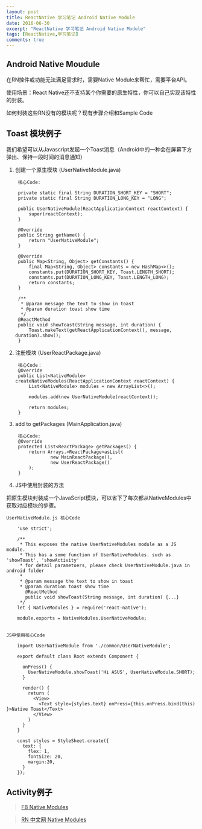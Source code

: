 ```yaml
---
layout: post
title: ReactNative 学习笔记 Android Native Module
date: 2016-06-30
excerpt: "ReactNative 学习笔记 Android Native Module"
tags: [ReactNative,学习笔记]
comments: true
---
```


## Android Native Moudule

在RN控件或功能无法满足需求时，需要Native Module来帮忙，需要平台API。

使用场景：React Native还不支持某个你需要的原生特性，你可以自己实现该特性的封装。

如何封装这些RN没有的模块呢？现有步骤介绍和Sample Code


## Toast 模块例子
我们希望可以从Javascript发起一个Toast消息（Android中的一种会在屏幕下方弹出、保持一段时间的消息通知）

1. 创建一个原生模块 (UserNativeModule.java)

        核心Code:
    
        private static final String DURATION_SHORT_KEY = "SHORT";
        private static final String DURATION_LONG_KEY = "LONG";
    
        public UserNativeModule(ReactApplicationContext reactContext) {
            super(reactContext);
        }
    
        @Override
        public String getName() {
            return "UserNativeModule";
        }
    
        @Override
        public Map<String, Object> getConstants() {
            final Map<String, Object> constants = new HashMap<>();
            constants.put(DURATION_SHORT_KEY, Toast.LENGTH_SHORT);
            constants.put(DURATION_LONG_KEY, Toast.LENGTH_LONG);
            return constants;
        }
    
        /**
         * @param message the text to show in toast
         * @param duration toast show time
         */
        @ReactMethod
        public void showToast(String message, int duration) {
            Toast.makeText(getReactApplicationContext(), message, duration).show();
        }
2. 注册模块 (UserReactPackage.java)

        核心Code：
        @Override
        public List<NativeModule> createNativeModules(ReactApplicationContext reactContext) {
            List<NativeModule> modules = new ArrayList<>();
    
            modules.add(new UserNativeModule(reactContext));
    
            return modules;
        }


3. add to getPackages (MainApplication.java)

        核心Code:
        @Override
        protected List<ReactPackage> getPackages() {
            return Arrays.<ReactPackage>asList(
                    new MainReactPackage(),
                    new UserReactPackage()
            );
        }
4. JS中使用封装的方法

把原生模块封装成一个JavaScript模块，可以省下了每次都从NativeModules中获取对应模块的步骤。

    UserNativeModule.js 核心Code
        
        'use strict';
        
        /**
         * This exposes the native UserNativeModules module as a JS module. 
         * This has a some function of UserNativeModules. such as  'showToast', 'showActivity'
         * for detail parametoers, please check UserNativeModule.java in android folder
         * 
         * @param message the text to show in toast
         * @param duration toast show time
           @ReactMethod
           public void showToast(String message, int duration) {...}
         */
        let { NativeModules } = require('react-native');
        
        module.exports = NativeModules.UserNativeModule;


    JS中使用核心Code
    
        import UserNativeModule from './common/UserNativeModule';
        
        export default class Root extends Component {
        
          onPress() {
            UserNativeModule.showToast('Hi ASUS', UserNativeModule.SHORT);
          }
        
          render() {
            return (
              <View>
                <Text style={styles.text} onPress={this.onPress.bind(this) }>Native Toast</Text>
              </View>
            )
          }
        }
        
        const styles = StyleSheet.create({
          text: {
            flex: 1,
            fontSize: 20,
            margin:20,
          }
        });


## Activity例子



> [FB Native Modules](https://facebook.github.io/react-native/docs/native-modules-android.html)

> [RN 中文网 Native Modules](http://reactnative.cn/docs/0.26/native-modules-android.html#content)